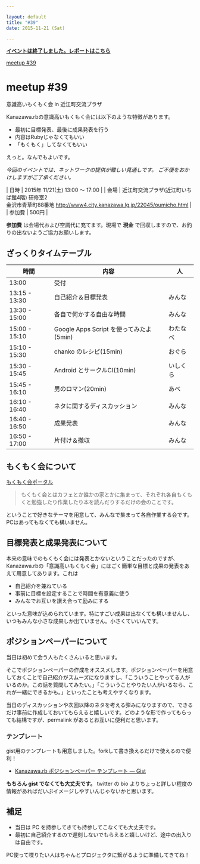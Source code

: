 ```yaml
---

layout: default
title: "#39"
date: 2015-11-21 (Sat)

---
```


<p>
<a href="./report.html"><strong>イベントは終了しました。レポートはこちら</strong></a></p>

<div class="doorkeeper-widget">
<a class="doorkeeper-registration-widget" href="https://kzrb.doorkeeper.jp/events/33547">meetup
#39</a><script src="https://widgets.doorkeeper.jp/w/widget.js"></script>

</div>

meetup #39
===========

意識高いもくもく会 in 近江町交流プラザ

Kanazawa.rbの意識高いもくもく会には以下のような特徴があります。

-   最初に目標発表、最後に成果発表を行う
-   内容はRubyじゃなくてもいい
-   「もくもく」してなくてもいい

えっと。なんでもよいです。

*今回のイベントでは、ネットワークの提供が難しい見通しです。
ご不便をおかけしますがご了承ください。*


| 日時   | 2015年 11/21(土) 13:00 〜 17:00 |
| 会場   | 近江町交流プラザ(近江町いちば館4階) 研修室2<br>金沢市青草町88番地 <a href="http://www4.city.kanazawa.lg.jp/22045/oumicho.html">http://www4.city.kanazawa.lg.jp/22045/oumicho.html</a> |
| 参加費 | 500円 |


**参加費** は会場代および空調代に充てます。現場で **現金**
で回収しますので、お釣りの出ないようご協力お願いします。

ざっくりタイムテーブル
----------------------

 |時間           |内容                                     |人|
 |---------------|-----------------------------------------|----------|
 |13:00          |受付                                     ||
 |13:15 - 13:30  |自己紹介＆目標発表                       |みんな|
 |13:30 - 15:00  |各自で何かする自由な時間                 |みんな|
 |15:00 - 15:10  |Google Apps Script を使ってみたよ(5min)  |わたなべ|
 |15:10 - 15:30  |chanko のレシピ(15min)                   |おぐら|
 |15:30 - 15:45  |Android とサークルCI(10min)              |いしくら|
 |15:45 - 16:10  |男のロマン(20min)                        |あべ|
 |16:10 - 16:40  |ネタに関するディスカッション             |みんな|
 |16:40 - 16:50  |成果発表                                 |みんな|
 |16:50 - 17:00  |片付け＆撤収                             |みんな|

もくもく会について
------------------

[もくもく会ポータル](http://mokumokukai.tumblr.com/)

> もくもく会とはカフェとか誰かの家とかに集まって、それぞれ各自もくもくと勉強したり作業したり本を読んだりするだけの会のことです。

ということで好きなテーマを用意して、みんなで集まって各自作業する会です。PCはあってもなくても構いません。

目標発表と成果発表について
--------------------------

本来の意味でのもくもく会には発表とかないということだったのですが、Kanazawa.rbの「意識高いもくもく会」にはごく簡単な目標と成果の発表をあえて用意してあります。これは

* 自己紹介を兼ねている
* 事前に目標を設定することで時間を有意義に使う
* みんなでお互いを讃え合って励みにする

といった意味が込められています。特にすごい成果は出なくても構いませんし、いつもみんな小さな成果しか出ていません。小さくていいんです。

ポジションペーパーについて
--------------------------

当日は初めて会う人もたくさんいると思います。

そこでポジションペーパーの作成をオススメします。ポジションペーパーを用意しておくことで自己紹介がスムーズになりますし、「こういうことやってる人がいるのか。この話を質問してみたい。」「こういうことやりたい人がいるなら、これが一緒にできるかも。」といったことも考えやすくなります。

当日のディスカッションや次回以降のネタを考える弾みになりますので、できるだけ事前に作成しておいてもらえると嬉しいです。どのような形で作ってもらっても結構ですが、permalink
があるとお互いに便利だと思います。

### テンプレート

gist用のテンプレートも用意しました。forkして書き換えるだけで使えるので便利！

* [Kanazawa.rb ポジションペーパー テンプレート — Gist](https://gist.github.com/5a523ec3180002229a32)

**もちろん gist でなくても大丈夫です。** twitter の bio
よりちょっと詳しい程度の情報があればだいぶイメージしやすいんじゃないかと思います。

補足
----

* 当日は PC を持参してきても持参してこなくても大丈夫です。
* 最初に自己紹介するので遅刻しないでもらえると嬉しいけど、途中の出入りは自由です。

PC使って喋りたい人はちゃんとプロジェクタに繋がるように準備してきてね！

